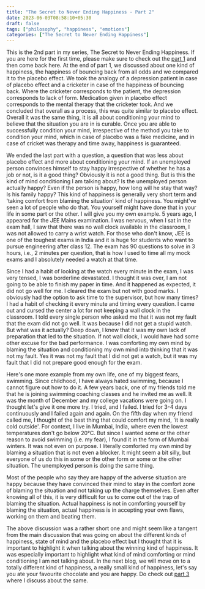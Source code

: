 ```yaml
---
title: "The Secret to Never Ending Happiness - Part 2"
date: 2023-06-03T08:58:10+05:30
draft: false
tags: ["philosophy", "happiness", "emotions"]
categories: ["The Secret to Never Ending Happiness"]
---
```


This is the 2nd part in my series, The Secret to Never Ending Happiness. If you are here for the first time, please make sure to check out the [part 1](/posts/the-secret-to-never-ending-happiness-1) and then come back here. At the end of part 1, we discussed about one kind of happiness, the happiness of bouncing back from all odds and we compared it to the placebo effect. We took the analogy of a depression patient in case of placebo effect and a cricketer in case of the happiness of bouncing back. Where the cricketer corresponds to the patient, the depression corresponds to lack of form. Medication given in placebo effect corresponds to the mental therapy that the cricketer took. And we concluded that overall as a process, this was quite similar to placebo effect. Overall it was the same thing, it is all about conditioning your mind to believe that the situation you are in is curable. Once you are able to successfully condition your mind, irrespective of the method you take to condition your mind, which in case of placebo was a fake medicine, and in case of cricket was therapy and time away, happiness is guaranteed.  
  
We ended the last part with a question, a question that was less about placebo effect and more about conditioning your mind. If an unemployed person convinces himself to stay happy irrespective of whether he has a job or not, is it a good thing? Obviously it is not a good thing. But is this the kind of mind conditioning I am talking about? Is the unemployed person actually happy? Even if the person is happy, how long will he stay that way? Is his family happy? This kind of happiness is generally very short term and 'taking comfort from blaming the situation' kind of happiness. You might've seen a lot of people who do that. You yourself might have done that in your life in some part or the other. I will give you my own example. 5 years ago, I appeared for the JEE Mains examination. I was nervous, when I sat in the exam hall, I saw that there was no wall clock available in the classroom, I was not allowed to carry a wrist watch. For those who don't know, JEE is one of the toughest exams in India and it is huge for students who want to pursue engineering after class 12. The exam has 90 questions to solve in 3 hours, i.e., 2 minutes per question, that is how I used to time all my mock exams and I absolutely needed a watch at that time.  
  
Since I had a habit of looking at the watch every minute in the exam, I was very tensed, I was borderline devastated. I thought it was over, I am not going to be able to finish my paper in time. And it happened as expected, it did not go well for me. I cleared the exam but not with good marks. I obviously had the option to ask time to the supervisor, but how many times? I had a habit of checking it every minute and timing every question. I came out and cursed the center a lot for not keeping a wall clock in the classroom. I told every single person who asked me that it was not my fault that the exam did not go well. It was because I did not get a stupid watch. But what was it actually? Deep down, I knew that it was my own lack of preparation that led to the situation. If not wall clock, I would have had some other excuse for the bad performance. I was comforting my own mind by blaming the situation and conditioning my own mind into thinking that it was not my fault. Yes it was not my fault that I did not get a watch, but it was my fault that I did not prepare good enough for the exam.  
  
Here's one more example from my own life, one of my biggest fears, swimming. Since childhood, I have always hated swimming, because I cannot figure out how to do it. A few years back, one of my friends told me that he is joining swimming coaching classes and he invited me as well. It was the month of December and my college vacations were going on. I thought let's give it one more try. I tried, and I failed. I tried for 3-4 days continuously and I failed again and again. On the fifth day when my friend called me, I thought of the best thing that could comfort my mind, 'it is really cold outside'. For context, I live in Mumbai, India, where even the lowest temperatures don't go below 20°C. But since I wanted some or the other reason to avoid swimming (i.e. my fear), I found it in the form of Mumbai winters. It was not even on purpose. I literally comforted my own mind by blaming a situation that is not even a blocker. It might seem a bit silly, but everyone of us do this in some or the other form or some or the other situation. The unemployed person is doing the same thing.  
  
Most of the people who say they are happy of the adverse situation are happy because they have convinced their mind to stay in the comfort zone of blaming the situation and not taking up the charge themselves. Even after knowing all of this, it is very difficult for us to come out of the trap of blaming the situation. Actual happiness is not in comforting yourself by blaming the situation, actual happiness is in accepting your own flaws, working on them and beating them.  
  
The above discussion was a rather short one and might seem like a tangent from the main discussion that was going on about the different kinds of happiness, state of mind and the placebo effect but I thought that it is important to highlight it when talking about the winning kind of happiness. It was especially important to highlight what kind of mind comforting or mind conditioning I am not talking about. In the next blog, we will move on to a totally different kind of happiness, a really small kind of happiness, let's say you ate your favourite chocolate and you are happy. Do check out [part 3](/posts/the-secret-to-never-ending-happiness-3) where I discuss about the same.  
